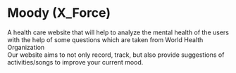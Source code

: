 # Moody (X_Force)
A health care website that will help to analyze the mental health of the users with the help of some questions which are taken from World Health Organization  
Our website aims to not only record, track, but also provide suggestions of activities/songs to improve your current mood. 
